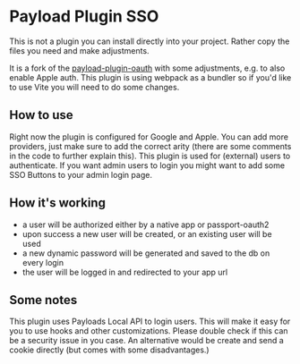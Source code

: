 # Payload Plugin SSO

This is not a plugin you can install directly into your project. Rather copy the files you need and make adjustments. 

It is a fork of the [payload-plugin-oauth](https://github.com/thgh/payload-plugin-oauth) with some adjustments, e.g. to also enable Apple auth.
This plugin is using webpack as a bundler so if you'd like to use Vite you will need to do some changes.

## How to use
Right now the plugin is configured for Google and Apple. You can add more providers, just make sure to add the correct arity (there are some comments in the code to further explain this).
This plugin is used for (external) users to authenticate. If you want admin users to login you might want to add some SSO Buttons to your admin login page.

## How it's working
- a user will be authorized either by a native app or passport-oauth2
- upon success a new user will be created, or an existing user will be used
- a new dynamic password will be generated and saved to the db on every login
- the user will be logged in and redirected to your app url

## Some notes
This plugin uses Payloads Local API to login users. This will make it easy for you to use hooks and other customizations. Please double check if this can be a security issue in you case. An alternative would be create and send a cookie directly (but comes with some disadvantages.)
